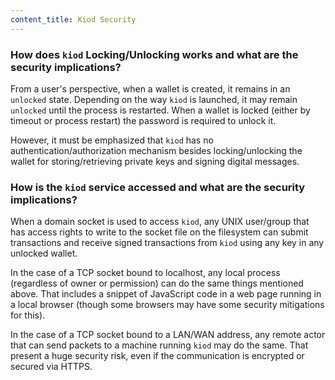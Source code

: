 ```yaml
---
content_title: Kiod Security
---
```


### How does `kiod` Locking/Unlocking works and what are the security implications?

From a user's perspective, when a wallet is created, it remains in an `unlocked` state. Depending on the way `kiod` is launched, it may remain `unlocked` until the process is restarted. When a wallet is locked (either by timeout or process restart) the password is required to unlock it.

However, it must be emphasized that `kiod` has no authentication/authorization mechanism besides locking/unlocking the wallet for storing/retrieving private keys and signing digital messages.

### How is the `kiod` service accessed and what are the security implications?

When a domain socket is used to access `kiod`, any UNIX user/group that has access rights to write to the socket file on the filesystem can submit transactions and receive signed transactions from `kiod` using any key in any unlocked wallet.

In the case of a TCP socket bound to localhost, any local process (regardless of owner or permission) can do the same things mentioned above. That includes a snippet of JavaScript code in a web page running in a local browser (though some browsers may have some security mitigations for this).

In the case of a TCP socket bound to a LAN/WAN address, any remote actor that can send packets to a machine running `kiod` may do the same. That present a huge security risk, even if the communication is encrypted or secured via HTTPS.
